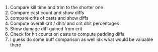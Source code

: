 1. Compare kill time and trim to the shorter one
2. Compare cast count and show diffs
3. compare crits of casts and show diffs
4. Compute overall crit / dhit/ and crit dhit percentages
5. Show damage diff gained from crit
6. Check for hit counts on casts to compute padding diffs
7. I guess do some buff comparison as well idk what would be valuable there
